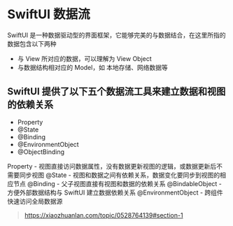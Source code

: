 # SwiftUI 数据流
SwiftUI 是一种数据驱动型的界面框架，它能够完美的与数据结合，在这里所指的数据包含以下两种
* 与 View 所对应的数据，可以理解为 View Object
* 与数据结构相对应的 Model，如 本地存储、网络数据等


## SwiftUI 提供了以下五个数据流工具来建立数据和视图的依赖关系

* Property
* @State
* @Binding
* @EnvironmentObject
* @ObjectBinding

Property - 视图直接访问数据属性，没有数据更新视图的逻辑，或数据更新后不需要同步视图
@State - 视图和数据之间有依赖关系，数据变化要同步到视图的相应节点
@Binding - 父子视图直接有视图和数据的依赖关系
@BindableObject - 方便外部数据结构与 SwiftUI 建立数据依赖关系
@EnvironmentObject - 跨组件快速访问全局数据源

> https://xiaozhuanlan.com/topic/0528764139#section-1